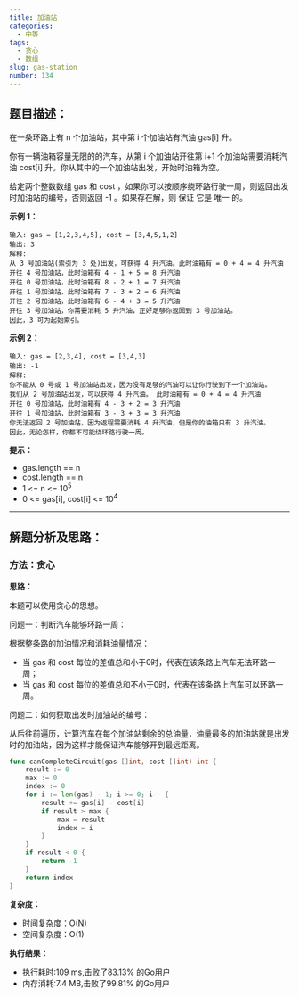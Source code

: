 ```yaml
---
title: 加油站
categories:
  - 中等
tags:
  - 贪心
  - 数组
slug: gas-station
number: 134
---
```


## 题目描述：

在一条环路上有 n 个加油站，其中第 i 个加油站有汽油 gas[i] 升。

你有一辆油箱容量无限的的汽车，从第 i 个加油站开往第 i+1 个加油站需要消耗汽油 cost[i] 升。你从其中的一个加油站出发，开始时油箱为空。

给定两个整数数组 gas 和 cost ，如果你可以按顺序绕环路行驶一周，则返回出发时加油站的编号，否则返回 -1 。如果存在解，则 保证 它是 唯一 的。

**示例 1：**
```
输入: gas = [1,2,3,4,5], cost = [3,4,5,1,2]
输出: 3
解释:
从 3 号加油站(索引为 3 处)出发，可获得 4 升汽油。此时油箱有 = 0 + 4 = 4 升汽油
开往 4 号加油站，此时油箱有 4 - 1 + 5 = 8 升汽油
开往 0 号加油站，此时油箱有 8 - 2 + 1 = 7 升汽油
开往 1 号加油站，此时油箱有 7 - 3 + 2 = 6 升汽油
开往 2 号加油站，此时油箱有 6 - 4 + 3 = 5 升汽油
开往 3 号加油站，你需要消耗 5 升汽油，正好足够你返回到 3 号加油站。
因此，3 可为起始索引。
```

**示例 2：**
```
输入: gas = [2,3,4], cost = [3,4,3]
输出: -1
解释:
你不能从 0 号或 1 号加油站出发，因为没有足够的汽油可以让你行驶到下一个加油站。
我们从 2 号加油站出发，可以获得 4 升汽油。 此时油箱有 = 0 + 4 = 4 升汽油
开往 0 号加油站，此时油箱有 4 - 3 + 2 = 3 升汽油
开往 1 号加油站，此时油箱有 3 - 3 + 3 = 3 升汽油
你无法返回 2 号加油站，因为返程需要消耗 4 升汽油，但是你的油箱只有 3 升汽油。
因此，无论怎样，你都不可能绕环路行驶一周。
```


**提示：**
- gas.length == n
- cost.length == n
- 1 <= n <= 10<sup>5</sup>
- 0 <= gas[i], cost[i] <= 10<sup>4</sup>

---
## 解题分析及思路：

### 方法：贪心

**思路：**

本题可以使用贪心的思想。

问题一：判断汽车能够环路一周：

根据整条路的加油情况和消耗油量情况：
- 当 gas 和 cost 每位的差值总和小于0时，代表在该条路上汽车无法环路一周；
- 当 gas 和 cost 每位的差值总和不小于0时，代表在该条路上汽车可以环路一周。

问题二：如何获取出发时加油站的编号：

从后往前遍历，计算汽车在每个加油站剩余的总油量，油量最多的加油站就是出发时的加油站，因为这样才能保证汽车能够开到最远距离。

```go
func canCompleteCircuit(gas []int, cost []int) int {
	result := 0
	max := 0
	index := 0
	for i := len(gas) - 1; i >= 0; i-- {
		result += gas[i] - cost[i]
		if result > max {
			max = result
			index = i
		}
	}
	if result < 0 {
		return -1
	}
	return index
}
```

**复杂度：**

- 时间复杂度：O(N)
- 空间复杂度：O(1)

**执行结果：**

- 执行耗时:109 ms,击败了83.13% 的Go用户
- 内存消耗:7.4 MB,击败了99.81% 的Go用户

